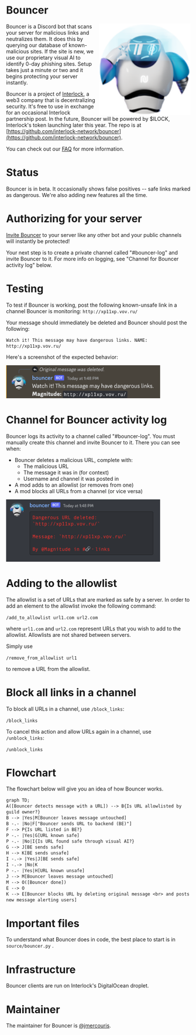 # Bouncer

<img src="docs/bouncer-dark.png" align="right" width="250" height="250"/>

Bouncer is a Discord bot that scans your server for
malicious links and neutralizes them. It does this by querying our
database of known-malicious sites. If the site is new, we use our
proprietary visual AI to identify 0-day phishing sites. Setup takes
just a minute or two and it begins protecting your server instantly.

Bouncer is a project of [Interlock](https://www.interlock.network/), a web3 company that is
decentralizing security. It's free to use in exchange for an
occasional Interlock partnership post. In the future,
Bouncer will be powered by $ILOCK, Interlock's token
launching later this year. The repo is at
[https://github.com/interlock-network/bouncer](https://github.com/interlock-network/bouncer).

You can check out our [FAQ](https://interlock-network.github.io/bouncer/) for more information.

# Status

Bouncer is in beta. It occasionally shows false positives -- safe links marked as dangerous. We're also adding new features all the time.

# Authorizing for your server

[Invite Bouncer](https://discord.com/api/oauth2/authorize?client_id=982020138352128070&permissions=534723951680&scope=bot) to your server like any other bot and your public channels will instantly be protected!

Your next step is to create a private channel called "#bouncer-log" and invite Bouncer to it. For more info on logging, see "Channel for Bouncer activity log" below.

# Testing

To test if Bouncer is working, post the following
known-unsafe link in a channel Bouncer is monitoring: `http://xp11xp.vov.ru/`

Your message should immediately be deleted and Bouncer should post the following:

```
Watch it! This message may have dangerous links. NAME: http://xp11xp.vov.ru/
```

Here's a screenshot of the expected behavior:

<img width="421" alt="Bouncer reacting to a malicious link" src="docs/deleted.png">

# Channel for Bouncer activity log

Bouncer logs its activity to a channel called "#bouncer-log". You must manually create this channel and invite Bouncer to it. There you can see when:

- Bouncer deletes a malicious URL, complete with:
  - The malicious URL
  - The message it was in (for context)
  - Username and channel it was posted in
- A mod adds to an allowlist (or removes from one)
- A mod blocks all URLs from a channel (or vice versa)

<img width="421" alt="Bouncer log message after deleting a malicious link" src="docs/deleted-log.png">

# Adding to the allowlist

The allowlist is a set of URLs that are marked as safe by a server. In
order to add an element to the allowlist invoke the following command:

`/add_to_allowlist url1.com url2.com`

where `url1.com` and `url2.com` represent URLs that you wish to add to
the allowlist. Allowlists are not shared between servers.

Simply use

`/remove_from_allowlist url1`

to remove a URL from the allowlist.

# Block all links in a channel

To block all URLs in a channel, use `/block_links`:

`/block_links`

To cancel this action and allow URLs again in a channel, use `/unblock_links`:

`/unblock_links`

# Flowchart

The flowchart below will give you an idea of how Bouncer works.

```mermaid
graph TD;
A([Bouncer detects message with a URL]) --> B{Is URL allowlisted by guild owner?}
B --> |Yes|M[Bouncer leaves message untouched]
B -.- |No|F["Bouncer sends URL to backend (BE)"]
F --> P{Is URL listed in BE?}
P -.- |Yes|G[URL known safe]
P -.- |No|I{Is URL found safe through visual AI?}
G --> J[BE sends safe]
H --> K[BE sends unsafe]
I -.-> |Yes|J[BE sends safe]
I -.-> |No|K
P -.- |Yes|H[URL known unsafe]
J --> M[Bouncer leaves message untouched]
M --> O([Bouncer done])
E --> O
K --> E[Bouncer blocks URL by deleting original message <br> and posts new message alerting users]
```

# Important files

To understand what Bouncer does in code, the best place to start is in `source/bouncer.py` .

# Infrastructure

Bouncer clients are run on Interlock's DigitalOcean droplet.

# Maintainer

The maintainer for Bouncer is [@jmercouris](https://github.com/jmercouris).
